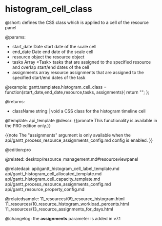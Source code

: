 histogram_cell_class
=============

@short:
	defines the CSS class which is applied to a cell of the resource panel

@params:
- start_date	Date		start date of the scale cell  
- end_date		Date		end date of the scale cell
- resource		object	 	the resource object
- tasks			Array &lt;Task&gt;		tasks that are assigned to the specified resource and overlap start/end dates of the cell
- assignments	array		resource assignments that are assigned to the specified start/end dates of the task

@example:
gantt.templates.histogram_cell_class = function(start_date,end_date,resource,tasks,
    assignments){
    return "";
};

@returns:
- className		string | void		a CSS class for the histogram timeline cell

@template:	api_template
@descr:
{{pronote This functionality is available in the PRO edition only.}}

{{note The "assignments" argument is only available when the api/gantt_process_resource_assignments_config.md config is enabled. }}

@edition:pro

@related: desktop/resource_management.md#resourceviewpanel

@relatedapi:
api/gantt_histogram_cell_label_template.md
api/gantt_histogram_cell_allocated_template.md
api/gantt_histogram_cell_capacity_template.md
api/gantt_process_resource_assignments_config.md
api/gantt_resource_property_config.md

@relatedsample:
11_resources/09_resource_histogram.html
11_resources/10_resource_histogram_workload_percents.html
11_resources/13_resource_assignments_for_days.html

@changelog: the **assignments** parameter is added in v7.1
